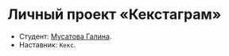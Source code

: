 # Личный проект «Кекстаграм»

* Студент: [Мусатова Галина](https://htmlacademy.ru/profile/id1985335).
* Наставник: `Кекс`.

